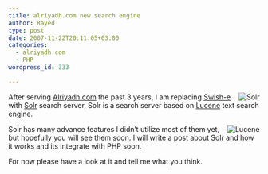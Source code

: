 ```yaml
---
title: alriyadh.com new search engine
author: Rayed
type: post
date: 2007-11-22T20:11:05+03:00
categories:
  - alriyadh.com
  - PHP
wordpress_id: 333

---
```

<p><img src='http://rayed.com/wordpress/wp-content/uploads/2007/11/solr.png' alt='Solr' align="right" /></p>
<p>After serving <a href="http://www.alriyadh.com/">Alriyadh.com</a> the past 3 years, I am replacing <a href="http://swish-e.org/">Swish-e</a> with <a href="http://lucene.apache.org/solr/">Solr</a> search server, Solr is a search server based on <a href="http://lucene.apache.org/java/docs/">Lucene</a> text search engine.</p>
<p><img src='http://rayed.com/wordpress/wp-content/uploads/2007/11/lucene_green_150.gif' alt='Lucene' align="right"   /></p>
<p>Solr has many advance features I didn&#8217;t utilize most of them yet, but hopefully you will see them soon. I will write a post about Solr and how it works and its integrate with PHP soon.</p>
<p>For now please have a look at it and tell me what you think.</p>
